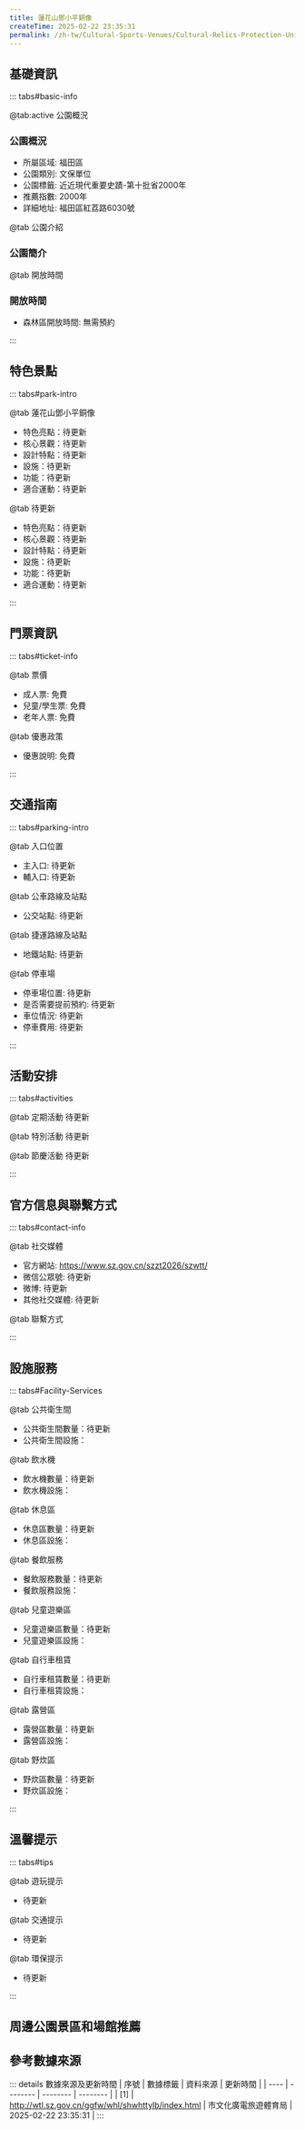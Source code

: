 ```yaml
---
title: 蓮花山鄧小平銅像
createTime: 2025-02-22 23:35:31
permalink: /zh-tw/Cultural-Sports-Venues/Cultural-Relics-Protection-Unit/Deng-Xiaoping-Bronze-Statue-at-Lianhua-Mountain/
---
```



<script setup>
import ImageSwiper from '/.vuepress/theme/components/ImageSwiper.vue'
// 轮播图数据
const swiperItems = [
    {
                link: 'https://www.sz.gov.cn/img/4/4108/4108921/11171158.jpg',
                title: '蓮花山鄧小平銅像',
                description: '',
                author: '市文化廣電旅遊體育局',
                date: '2025/02/23'
                },
  {
                link: 'https://www.sz.gov.cn/img/4/4108/4108921/11171158.jpg',
                title: '蓮花山鄧小平銅像',
                description: '',
                author: '市文化廣電旅遊體育局',
                date: '2025/02/23'
                }
]
// 配置项
const swiperConfig = {
  height: 500,
  showInfo: true
}
</script>
<!-- 轮播图组件 -->
<ImageSwiper :items="swiperItems" :config="swiperConfig" />



## 基礎資訊

::: tabs#basic-info

@tab:active 公園概況
### 公園概況
- 所屬區域: 福田區
- 公園類別: 文保單位
- 公園標籤: 近近現代重要史蹟-第十批省2000年
- 推薦指數: 2000年
- 詳細地址: 福田區紅荔路6030號

@tab 公園介紹
### 公園簡介
@tab 開放時間
### 開放時間
- 森林區開放時間: 無需預約

:::

## 特色景點

::: tabs#park-intro

@tab 蓮花山鄧小平銅像
<ImageCard
image="https://www.sz.gov.cn/img/4/4108/4108921/11171158.jpg"
    title="蓮花山鄧小平銅像"
    description="0"
    date=""
    author="市文化廣電旅遊體育局"
/>


- 特色亮點：待更新
- 核心景觀：待更新
- 設計特點：待更新
- 設施：待更新
- 功能：待更新
- 適合運動：待更新

@tab 待更新
<ImageCard
image="https://www.sz.gov.cn/img/4/4108/4108921/11171158.jpg"
    title="蓮花山鄧小平銅像"
    description="0"
    date=""
    author="市文化廣電旅遊體育局"
/>


- 特色亮點：待更新
- 核心景觀：待更新
- 設計特點：待更新
- 設施：待更新
- 功能：待更新
- 適合運動：待更新

:::

## 門票資訊

::: tabs#ticket-info

@tab 票價
- 成人票: 免費
- 兒童/學生票: 免費
- 老年人票: 免費

@tab 優惠政策
- 優惠說明: 免費

:::

## 交通指南

::: tabs#parking-intro

@tab 入口位置
- 主入口: 待更新
- 輔入口: 待更新

@tab 公車路線及站點
- 公交站點: 待更新

@tab 捷運路線及站點
- 地鐵站點: 待更新

@tab 停車場
- 停車場位置: 待更新
- 是否需要提前預約: 待更新
- 車位情況: 待更新
- 停車費用: 待更新

:::

## 活動安排

::: tabs#activities

@tab 定期活動
待更新

@tab 特別活動
待更新

@tab 節慶活動
待更新

:::

## 官方信息與聯繫方式

::: tabs#contact-info

@tab 社交媒體
- 官方網站: https://www.sz.gov.cn/szzt2026/szwtt/
- 微信公眾號: 待更新
- 微博: 待更新
- 其他社交媒體: 待更新

@tab 聯繫方式

:::

## 設施服務

::: tabs#Facility-Services

@tab 公共衛生間
- 公共衛生間數量：待更新
- 公共衛生間設施：

@tab 飲水機
- 飲水機數量：待更新
- 飲水機設施：

@tab 休息區
- 休息區數量：待更新
- 休息區設施：

@tab 餐飲服務
- 餐飲服務數量：待更新
- 餐飲服務設施：

@tab 兒童遊樂區
- 兒童遊樂區數量：待更新
- 兒童遊樂區設施：

@tab 自行車租賃
- 自行車租賃數量：待更新
- 自行車租賃設施：

@tab 露營區
- 露營區數量：待更新
- 露營區設施：

@tab 野炊區
- 野炊區數量：待更新
- 野炊區設施：

:::

## 溫馨提示

::: tabs#tips

@tab 遊玩提示
- 待更新

@tab 交通提示
- 待更新

@tab 環保提示
- 待更新

:::

## 周邊公園景區和場館推薦

<CardGrid>
  <ImageCard
        image="https://www.sz.gov.cn/img/4/4108/4108921/11171158.jpg"
        title="孺子牛雕塑"
        description="0"
        href="/zh-tw/Cultural-Sports-Venues/Cultural-Relics-Protection-Unit/Ruzi-Niu-Sculpture/"
        author="待更新"
        date="2025/01/02"
      />
      <ImageCard
        image="https://www.sz.gov.cn/img/4/4108/4108921/11171158.jpg"
        title="孺子牛雕塑"
        description="0"
        href="/zh-tw/Cultural-Sports-Venues/Cultural-Relics-Protection-Unit/Ruzi-Niu-Sculpture/"
        author="待更新"
        date="2025/01/02"
      />
    </CardGrid>


## 參考數據來源

::: details 數據來源及更新時間
| 序號 | 數據標籤 | 資料來源 | 更新時間 |
| ---- | -------- | -------- | -------- |
| [1] | http://wtl.sz.gov.cn/ggfw/whl/shwhttylb/index.html | 市文化廣電旅遊體育局 | 2025-02-22 23:35:31 |
:::

